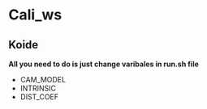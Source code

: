 # Cali_ws

## Koide
**All you need to do is just change varibales in run.sh file** 
- CAM_MODEL
- INTRINSIC
- DIST_COEF